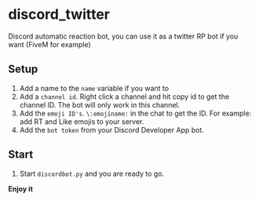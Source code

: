 # discord_twitter
Discord automatic reaction bot, you can use it as a twitter RP bot if you want (FiveM for example)


## Setup
1. Add a name to the `name` variable if you want to
2. Add a `channel id`. Right click a channel and hit copy id to get the channel ID. The bot will only work in this channel.
3. Add the `emoji ID's`. `\:emojiname:` in the chat to get the ID. For example: add RT and Like emojis to your server.
4. Add the `bot token` from your Discord Developer App bot.

## Start
1. Start `discordbot.py` and you are ready to go.

**Enjoy it**
